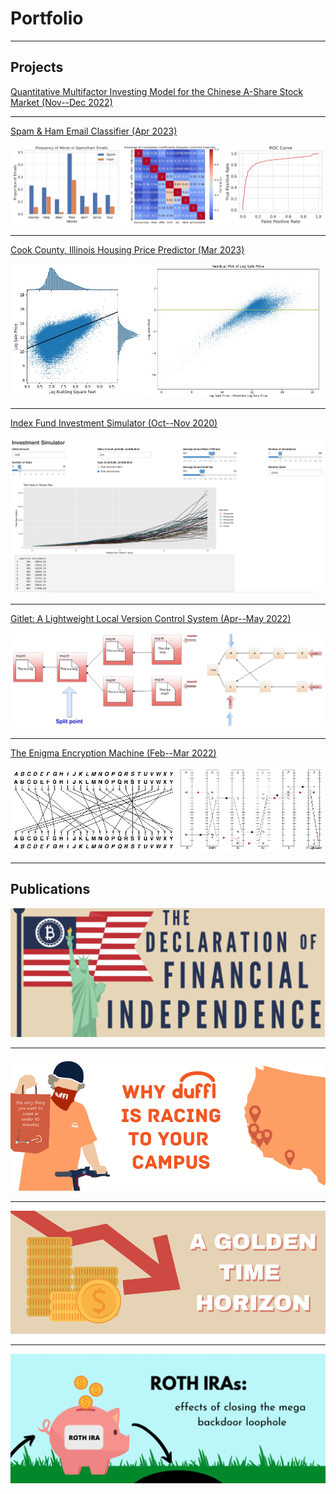 # Portfolio

---

## Projects

[Quantitative Multifactor Investing Model for the Chinese A-Share Stock Market (Nov--Dec 2022)](/sample_page)

---
[Spam & Ham Email Classifier (Apr 2023)](/contact-me) 
<div style="height: .5px;"></div>
<img src="images/spam.jpg?raw=true"/>

---
[Cook County, Illinois Housing Price Predictor (Mar 2023)](/contact-me)
<div style="height: .5px;"></div>
<img src="images/housing.jpg?raw=true"/>

---
[Index Fund Investment Simulator (Oct--Nov 2020)](https://john-j-wang.shinyapps.io/investmentsimulator/)
<div style="height: .5px;"></div>
<img src="images/sim.png?raw=true"/>

---
[Gitlet: A Lightweight Local Version Control System (Apr--May 2022)](/contact-me)
<div style="height: .5px;"></div>
<img src="images/gitlet.jpg?raw=true"/>

---
[The Enigma Encryption Machine (Feb--Mar 2022)](/contact-me)
<div style="height: .5px;"></div>
<img src="images/enigma.jpg?raw=true"/>

---

## Publications

[<img src="images/bitcoin.png?raw=true"/>](https://businessreview.berkeley.edu/the-declaration-of-financial-independence/)

---

[<img src="images/duffl.png?raw=true"/>](https://businessreview.berkeley.edu/why-duffl-is-racing-to-your-campus/)

---

[<img src="images/gold2.png?raw=true"/>](https://businessreview.berkeley.edu/a-golden-time-horizon/)

---

[<img src="images/rothira.png?raw=true"/>](https://businessreview.berkeley.edu/roth-iras-effects-of-closing-the-mega-backdoor-loophole/)

